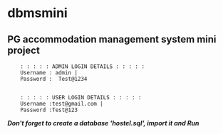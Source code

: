 # dbmsmini
PG accommodation management system mini project
-----------------------------------------------

        : : : : : ADMIN LOGIN DETAILS : : : : :
        Username : admin | 
        Password :  Test@1234

        
        : : : : : USER LOGIN DETAILS : : : : :
        Username :test@gmail.com | 
        Password :Test@123
        
   ***Don't forget to create a database 'hostel.sql', import it and Run***
